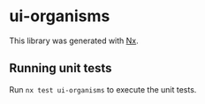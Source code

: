 # ui-organisms

This library was generated with [Nx](https://nx.dev).

## Running unit tests

Run `nx test ui-organisms` to execute the unit tests.
